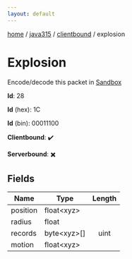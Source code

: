 ```yaml
---
layout: default
---
```


[home](/)  /  [java315](/protocol/java315)  /  [clientbound](/protocol/java315/clientbound)  /  explosion

# Explosion

Encode/decode this packet in [Sandbox](../../../sandbox/java315#Clientbound.Explosion)

**Id**: 28

**Id** (hex): 1C

**Id** (bin): 00011100

**Clientbound**: ✔️

**Serverbound**: ✖️

## Fields

Name | Type | Length
---|---|:---:
position | float&lt;xyz&gt; | [](/protocol/java315/types/)
radius | float | [](/protocol/java315/types/)
records | byte&lt;xyz&gt;[] | uint
motion | float&lt;xyz&gt; | [](/protocol/java315/types/)
